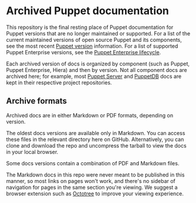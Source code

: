 # Archived Puppet documentation

This repository is the final resting place of Puppet documentation for Puppet versions that are no longer maintained or supported. For a list of the current maintained versions of open source Puppet and its components, see the most recent [Puppet version](puppet.com/docs/puppet/latest/about_agent.html) information. For a list of supported Puppet Enterprise versions, see the [Puppet Enterprise lifecycle](https://puppet.com/misc/puppet-enterprise-lifecycle).

Each archived version of docs is organized by component (such as Puppet, Puppet Enterprise, Hiera) and then by version. Not all component docs are archived here; for example, most [Puppet Server](https://github.com/puppetlabs/puppetserver/documentation) and [PuppetDB](https://github.com/puppetlabs/puppetdb/documentation) docs are kept in their respective project repositories.

## Archive formats

Archived docs are in either Markdown or PDF formats, depending on version.

The oldest docs versions are available only in Markdown. You can access these files in the relevant directory here on GitHub. Alternatively, you can clone and download the repo and uncompress the tarball to view the docs in your local browser.

Some docs versions contain a combination of PDF and Markdown files.

The Markdown docs in this repo were never meant to be published in this manner, so most links on pages won't work, and there's no sidebar of navigation for pages in the same section you're viewing. We suggest a browser extension such as [Octotree](https://github.com/ovity/octotree) to improve your viewing experience.
